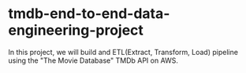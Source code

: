 # tmdb-end-to-end-data-engineering-project
In this project, we will build and ETL(Extract, Transform, Load) pipeline using the "The Movie Database" TMDb API on AWS.
